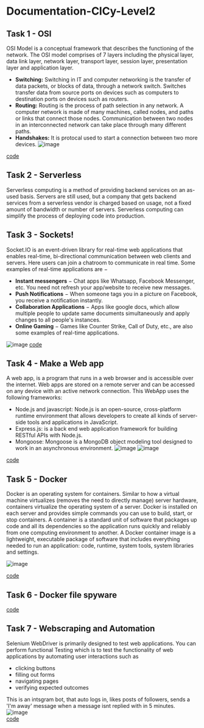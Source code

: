 # Documentation-ClCy-Level2
## Task 1 - OSI
OSI Model is a conceptual framework that describes the functioning of the network. 
The OSI model comprises of 7 layers including the physical layer, data link layer, network layer, transport layer, session layer, presentation layer and application layer.    
- **Switching:** Switching in IT and computer networking is the transfer of data packets, or blocks of data, through a network switch. Switches transfer data from source ports on devices such as computers to destination ports on devices such as routers.  
- **Routing:** Routing is the process of path selection in any network. A computer network is made of many machines, called nodes, and paths or links that connect those nodes. Communication between two nodes in an interconnected network can take place through many different paths.  
- **Handshakes:** It is protocal used to start a connection between two more devices.
![image](https://github.com/user-attachments/assets/e0f16e70-4ebd-48ef-9ad7-ad0715eafc39)

[code](https://github.com/vvvvvvss/OSI)

## Task 2 - Serverless
Serverless computing is a method of providing backend services on an as-used basis. Servers are still used, but a company that gets backend services from a serverless vendor is charged based on usage, not a fixed amount of bandwidth or number of servers. Serverless computing can simplify the process of deploying code into production.  


## Task 3 - Sockets!
Socket.IO is an event-driven library for real-time web applications that enables real-time, bi-directional communication between web clients and servers.
Here users can join a chatroom to communicate in real time. 
Some examples of real-time applications are − 
- **Instant messengers** − Chat apps like Whatsapp, Facebook Messenger, etc. You need not refresh your app/website to receive new messages.
- **Push Notifications** − When someone tags you in a picture on Facebook, you receive a notification instantly. 
- **Collaboration Applications** − Apps like google docs, which allow multiple people to update same documents simultaneously and apply changes to all people's instances. 
- **Online Gaming** − Games like Counter Strike, Call of Duty, etc., are also some examples of real-time applications.



![image](https://github.com/user-attachments/assets/bae21e44-6e66-4277-9b9f-449bd5d84ead)
[code](https://github.com/vvvvvvss/socket)

## Task 4 - Make a Web app
A web app, is a program that runs in a web browser and is accessible over the internet. 
Web apps are stored on a remote server and can be accessed on any device with an active network connection.
This WebApp uses the following frameworks:
- Node.js and javascript: Node.js is an open-source, cross-platform runtime environment that allows developers to create all kinds of server-side tools and applications in JavaScript. 
- Express.js: is a back end web application framework for building RESTful APIs with Node.js.
- Mongoose: Mongoose  is a MongoDB object modeling tool designed to work in an asynchronous environment.
![image](https://github.com/user-attachments/assets/81c0d719-aec7-4122-a56f-b33c434aa3f1)
![image](https://github.com/user-attachments/assets/28bceb88-9337-4729-8e69-0ea57a0e968b)

[code](https://github.com/vvvvvvss/webAppejs)

## Task 5 - Docker
Docker is an operating system for containers. 
Similar to how a virtual machine virtualizes (removes the need to directly manage) server hardware, containers virtualize the operating system of a server. 
Docker is installed on each server and provides simple commands you can use to build, start, or stop containers.
A container is a standard unit of software that packages up code and all its dependencies so the application runs quickly and reliably from one computing environment to another. 
A Docker container image is a lightweight, executable package of software that includes everything needed to run an application: code, runtime, system tools, system libraries and settings.

![image](https://github.com/user-attachments/assets/e278df72-2907-460c-b226-ae1e3bd7ab83)

[code](https://github.com/vvvvvvss/Docker)

## Task 6 - Docker file spyware

[code](https://github.com/vvvvvvss/spyware)

## Task 7 - Webscraping and Automation
Selenium WebDriver is primarily designed to test web applications. 
You can perform functional Testing which is to test the functionality of web applications by automating user interactions such as
- clicking buttons
- filling out forms
- navigating pages
- verifying expected outcomes
   
This is an intsgram bot, that auto logs in, likes posts of followers, sends a 'I'm away' message when a message isnt replied with in 5 minutes.  
![image](https://github.com/user-attachments/assets/30d99309-eb6c-42a8-b8a1-40f94db48625)  
[code](https://github.com/vvvvvvss/instabot)
